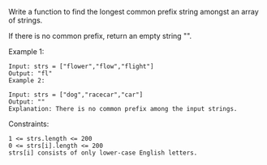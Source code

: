 Write a function to find the longest common prefix string amongst an array of strings.

If there is no common prefix, return an empty string "".

 

Example 1:

```
Input: strs = ["flower","flow","flight"]
Output: "fl"
Example 2:
```

```
Input: strs = ["dog","racecar","car"]
Output: ""
Explanation: There is no common prefix among the input strings.
 ```

Constraints:

```
1 <= strs.length <= 200
0 <= strs[i].length <= 200
strs[i] consists of only lower-case English letters.
```